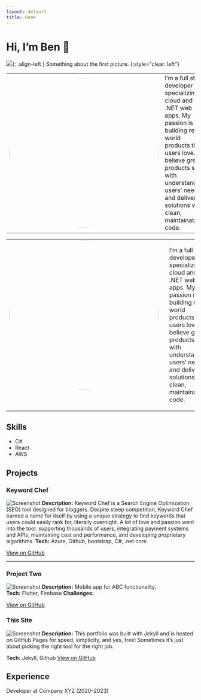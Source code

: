 ```yaml
---
layout: default
title: Home
---
```


# Hi, I’m Ben 👋

![](https://media.licdn.com/dms/image/v2/D4E03AQEOJ_e-tw1Zow/profile-displayphoto-crop_800_800/B4EZnDu6y0KYAI-/0/1759925480986?e=1763596800&v=beta&t=1DGODouJX8KtIRVIqPdM2Q-A4fzQZowcR24aXcbzl_k){: .align-left }
Something about the first picture.
{:style="clear: left"}


<table>
  <tr>
    <td><img src="https://media.licdn.com/dms/image/v2/D4E03AQEOJ_e-tw1Zow/profile-displayphoto-crop_800_800/B4EZnDu6y0KYAI-/0/1759925480986?e=1763596800&v=beta&t=1DGODouJX8KtIRVIqPdM2Q-A4fzQZowcR24aXcbzl_k" alt="Headshot" height="400" style="border-radius: 50%;"></td>
    <td>I’m a full stack developer specializing in cloud and .NET web apps. My passion is building real-world products that users love. I believe great products start with understanding users’ needs and delivering solutions with clean, maintainable code.</td>
  </tr>
</table>


<table>
  <tr>
    <td style="vertical-align: top; padding-right: 20px;">
      <img src="https://media.licdn.com/dms/image/v2/D4E03AQEOJ_e-tw1Zow/profile-displayphoto-crop_800_800/B4EZnDu6y0KYAI-/0/1759925480986?e=1763596800&v=beta&t=1DGODouJX8KtIRVIqPdM2Q-A4fzQZowcR24aXcbzl_k" alt="Headshot" width="400" style="border-radius: 50%;">
    </td>
    <td style="vertical-align: top;">
          <p>I’m a full stack developer specializing in cloud and .NET web apps. My passion is building real-world products that users love. I believe great products start with understanding users’ needs and delivering solutions with clean, maintainable code.</p>
    </td>
  </tr>
</table>

## Skills
- C#
- React
- AWS

## Projects

### Keyword Chef
![Screenshot](assets/img/project-one.png)
**Description:** Keyword Chef is a Search Engine Optimization (SEO) tool designed for bloggers. Despite steep competition, Keyword Chef earned a name for itself by using a unique strategy to find keywords that users could easily rank for, literally overnight. A lot of love and passion went into the tool: supporting thousands of users, integrating payment systems and APIs, maintaining cost and performance, and developing proprietary algorithms.
**Tech:** Azure, Github, bootstrap, C#, .net core

[View on GitHub](https://github.com/username/project-one)

---

### Project Two
![Screenshot](assets/img/project-two.png)
**Description:** Mobile app for ABC functionality.  
**Tech:** Flutter, Firebase
**Challenges:**

[View on GitHub](https://github.com/username/project-two)

### This Site
![Screenshot](assets/img/project-two.png)
**Description:** This portfolio was built with Jekyll and is hosted on GitHub Pages for speed, simplicity, and yes, free! Sometimes it’s just about picking the right tool for the right job.

**Tech:** Jekyll, Github
[View on GitHub](https://github.com/username/project-two)

## Experience
Developer at Company XYZ (2020–2023)
